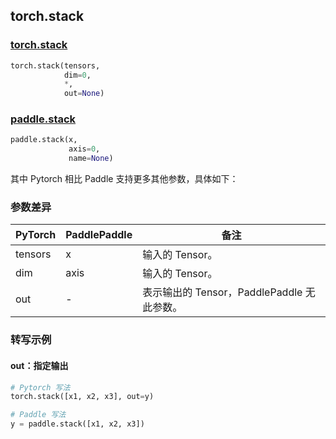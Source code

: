 ## torch.stack
### [torch.stack](https://pytorch.org/docs/1.13/generated/torch.stack.html?highlight=stack#torch.stack)

```python
torch.stack(tensors,
            dim=0,
            *,
            out=None)
```

### [paddle.stack](https://www.paddlepaddle.org.cn/documentation/docs/zh/api/paddle/stack_cn.html#stack)

```python
paddle.stack(x,
             axis=0,
             name=None)
```

其中 Pytorch 相比 Paddle 支持更多其他参数，具体如下：
### 参数差异
| PyTorch       | PaddlePaddle | 备注                                                   |
| ------------- | ------------ | ------------------------------------------------------ |
| tensors       | x            | 输入的 Tensor。                                      |
| dim           | axis         | 输入的 Tensor。                                      |
| out           | -            | 表示输出的 Tensor，PaddlePaddle 无此参数。               |


### 转写示例
#### out：指定输出
```python
# Pytorch 写法
torch.stack([x1, x2, x3], out=y)

# Paddle 写法
y = paddle.stack([x1, x2, x3])
```
